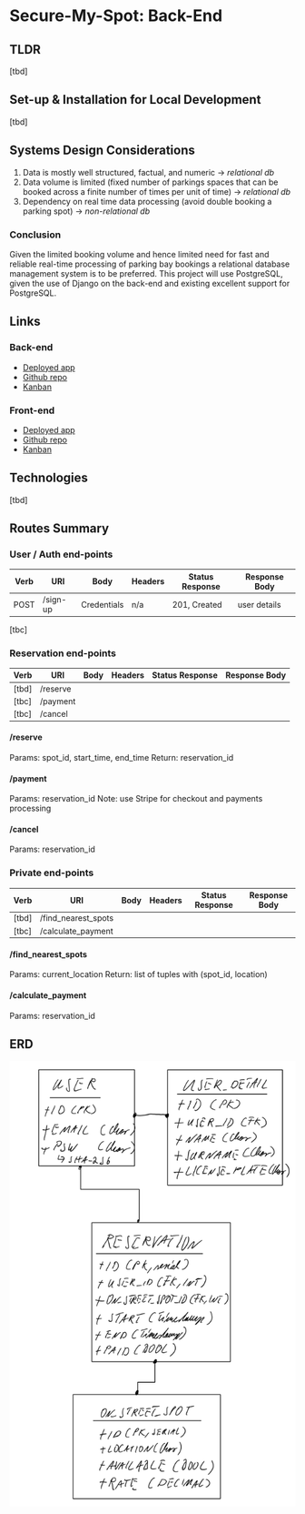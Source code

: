 # Secure-My-Spot: Back-End

## TLDR
[tbd]

## Set-up & Installation for Local Development
[tbd]

## Systems Design Considerations
1. Data is mostly well structured, factual, and numeric -> *relational db*
2. Data volume is limited (fixed number of parkings spaces that can be booked across a finite number of times per unit of time) -> *relational db*
3. Dependency on real time data processing (avoid double booking a parking spot) -> *non-relational db*

### Conclusion
Given the limited booking volume and hence limited need for fast and reliable real-time processing of parking bay bookings a relational database management system is to be preferred. This project will use PostgreSQL, given the use of Django on the back-end and existing excellent support for PostgreSQL.

## Links
### Back-end
- [Deployed app](https://secure-my-spot-api.herokuapp.com)
- [Github repo](https://github.com/sven-gerlach/secure-my-spot-api)
- [Kanban](https://github.com/sven-gerlach/secure-my-spot-api/projects/1)
### Front-end
- [Deployed app](https://secure-my-spot-client.herokuapp.com)
- [Github repo](https://github.com/sven-gerlach/secure-my-spot-client)
- [Kanban](https://github.com/sven-gerlach/secure-my-spot-client/projects/1)

## Technologies
[tbd]

## Routes Summary
### User / Auth end-points
Verb | URI | Body | Headers | Status Response | Response Body
--- | --- | --- | --- | --- | --- |
POST | /sign-up | Credentials | n/a | 201, Created | user details
[tbc]

### Reservation end-points
Verb | URI | Body | Headers | Status Response | Response Body
--- | --- | --- | --- | --- | --- |
[tbd] | /reserve
[tbc] | /payment
[tbc] | /cancel

#### /reserve
Params: spot_id, start_time, end_time
Return: reservation_id

#### /payment
Params: reservation_id
Note: use Stripe for checkout and payments processing
#### /cancel
Params: reservation_id

### Private end-points
Verb | URI | Body | Headers | Status Response | Response Body
--- | --- | --- | --- | --- | --- |
[tbd] | /find_nearest_spots
[tbc] | /calculate_payment

#### /find_nearest_spots
Params: current_location
Return: list of tuples with (spot_id, location)

#### /calculate_payment
Params: reservation_id

## ERD
![ERD Image](./development/ERD.PNG)